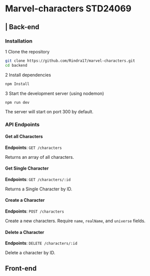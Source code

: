 # Marvel-characters STD24069

## | Back-end

### Installation

1 Clone the repository

```bash
git clone https://github.com/Rindra17/marvel-characters.git
cd backend
```

2 Install dependencies

```bash
npm Install
```

3 Start the development server (using nodemon)

```bash
npm run dev
```

The server will start on port 300 by default.

### API Endpoints

#### Get all Characters

**Endpoints**: `GET /characters`

Returns an array of all characters.

#### Get Single Character

**Endpoints**: `GET /characters/:id`

Returns a Single Character by ID.

#### Create a Character

**Endpoints**: `POST /characters`

Create a new characters. Require `name`, `realName`, and `universe` fields.

#### Delete a Character

**Endpoints**: `DELETE /characters/:id`

Delete a character by ID.

## Front-end
